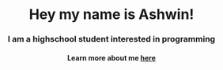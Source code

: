 <div align = 'center' > 
  <h1>Hey my name is Ashwin!</h1>
  <h3>I am a highschool student interested in programming</h3>
  <h4>Learn more about me <a href = 'https://ashwintalwalkar.com/' target="_blank">here</a></h4>
</div>
